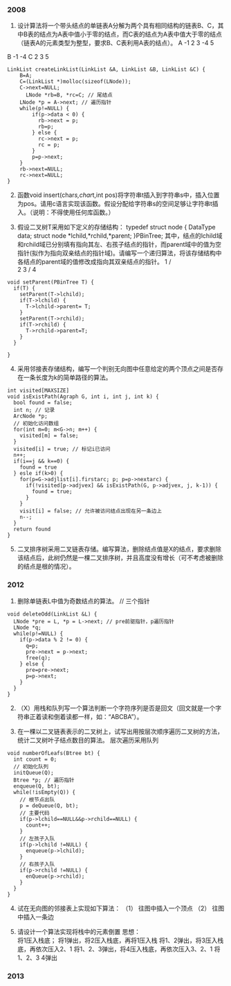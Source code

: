 ### 2008
1. 设计算法将一个带头结点的单链表A分解为两个具有相同结构的链表B、C，其中B表的结点为A表中值小于零的结点，而C表的结点为A表中值大于零的结点（链表A的元素类型为整型，要求B、C表利用A表的结点）。
A -1 2 3 -4 5

B -1 -4
C 2 3 5

```
LinkList createLinkList(LinkList &A, LinkList &B, LinkList &C) {
    B=A;
    C=(LinkList *)molloc(sizeof(LNode));
    C->next=NULL;
	  LNode *rb=B, *rc=C; // 尾结点
    LNode *p = A->next; // 遍历指针
    while(p!=NULL) {
        if(p->data < 0) {
          rb->next = p;
          rb=p;
        } else {
          rc->next = p;
          rc = p;
        }
        p=p->next;
    }
    rb->next=NULL;
    rc->next=NULL;
}
```

2. 函数void insert(char*s,char*t,int pos)将字符串t插入到字符串s中，插入位置为pos。请用c语言实现该函数。假设分配给字符串s的空间足够让字符串t插入。（说明：不得使用任何库函数。）


3. 假设二叉树T采用如下定义的存储结构： 
   typedef struct node { 
     DataType data; 
     struct node *lchild,*rchild,*parent; 
   }PBinTree; 
其中，结点的lchild域和rchild域已分别填有指向其左、右孩子结点的指针，而parent域中的值为空指针(拟作为指向双亲结点的指针域)。请编写一个递归算法，将该存储结构中各结点的parent域的值修改成指向其双亲结点的指针。
      1
    /   \
   2     3
  /
 4
```
void setParent(PBinTree T) {
  if(T) {
    setParent(T->lchild);
    if(T->lchild) {
      T->lchild->parent= T;
    }
    setParent(T->rchild);
    if(T->rchild) {
      T->rchild->parent=T;
    }
  }

}
```
4. 采用邻接表存储结构，编写一个判别无向图中任意给定的两个顶点之间是否存在一条长度为k的简单路径的算法。
```
int visited[MAXSIZE]
void isExistPath(Agraph G, int i, int j, int k) {
  bool found = false;
  int n; // 记录
  ArcNode *p;
  // 初始化访问数组
  for(int m=0; m<G->n; m++) {
    visited[m] = false; 
  }
  visited[i] = true; // 标记i已访问
  n++;
  if(i==j && k==0) {
    found = true
  } esle if(k>0) {
    for(p=G->adjlist[i].firstarc; p; p=p->nextarc) {
      if(!visited[p->adjvex] && isExistPath(G, p->adjvex, j, k-1)) {
        found = true;
      }
    }
    visit[i] = false; // 允许被访问结点出现在另一条边上
    n--;
  }
  return found
}
```

5. 二叉排序树采用二叉链表存储。编写算法，删除结点值是X的结点，要求删除该结点后，此树仍然是一棵二叉排序树，并且高度没有增长（可不考虑被删除的结点是根的情况）。


### 2012
1. 删除单链表L中值为奇数结点的算法。
// 三个指针
```
void deleteOdd(LinkList &L) {
  LNode *pre = L, *p = L->next; // pre前驱指针，p遍历指针
  LNode *q;
  while(p!=NULL) {
    if(p->data % 2 != 0) {
      q=p;
      pre->next = p->next;
      free(q);
    } else {
      pre=pre->next;
      p=p->next;
    }
  }
}
```
2. （X）用栈和队列写一个算法判断一个字符序列是否是回文（回文就是一个字符串正着读和倒着读都一样，如：“ABCBA”）。

3. 在一棵以二叉链表表示的二叉树上，试写出用按层次顺序遍历二叉树的方法，统计二叉树叶子结点数目的算法。
层次遍历采用队列

```
void numberOfLeafs(Btree bt) {
  int count = 0;
  // 初始化队列
  initQueue(Q);
  Btree *p; // 遍历指针
  enqueue(Q, bt);
  while(!isEmpty(Q)) {
    // 根节点出队
    p = deQueue(Q, bt);
    // 主要代码
    if(p->lchild==NULL&&p->rchild==NULL) {
      count++;
    }
    // 左孩子入队
    if(p->lchild !=NULL) {
      enqueue(p->lchild);
    }
    // 右孩子入队
    if(p->rchild !=NULL) {
      enQueue(p->rchild);
    }
  }
}
```
4. 试在无向图的邻接表上实现如下算法：
（1） 往图中插入一个顶点
（2） 往图中插入一条边

5. 请设计一个算法实现将栈中的元素倒置
思想：  
将1压入栈底；
将1弹出，将2压入栈底，再将1压入栈
将1、2弹出，将3压入栈底，再依次压入2、1
将1、2、3弹出，将4压入栈底，再依次压入3、2、1
将1、2、3 4弹出

### 2013
